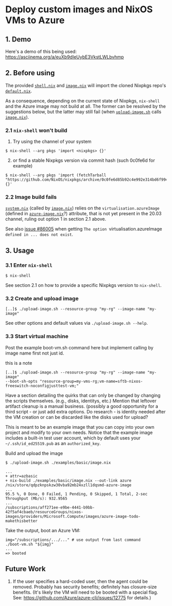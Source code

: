 # Deploy custom images and NixOS VMs to Azure

## 1. Demo

Here's a demo of this being used: https://asciinema.org/a/euXb9dIeUybE3VkstLWLbvhmp

## 2. Before using

The provided [`shell.nix`](./shell.nix) and [`image.nix`](./examples/basic/image.nix) will import the cloned Nixpkgs repo's [`default.nix`](../../../../default.nix). 

As a consequence, depending on the current state of Nixpkgs, `nix-shell` and the Azure image may not build at all.  The former can be resolved by the suggestions below, but the latter may still fail (when [`upload-image.sh`](./upload-image.sh) calls [`image.nix`](./examples/basic/image.nix)).

### 2.1 `nix-shell` won't build

1. Try using the channel of your system

```text
$ nix-shell --arg pkgs 'import <nixpkgs> {}'
```

2. or find a stable Nixpkgs version via commit hash (such 0c0fe6d for example)

```text
$ nix-shell --arg pkgs 'import (fetchTarball "https://github.com/NixOS/nixpkgs/archive/0c0fe6d85b92c4e992e314bd6f9943413af9a309.tar.gz") {}'
```

### 2.2 Image build fails

[`system.nix`](./examples/basic/system.nix) (called by [`image.nix`](./examples/basic/image.nix)) relies on the `virtualisation.azureImage` (defined in [`azure-image.nix`](https://github.com/NixOS/nixpkgs/blob/066c604eec6089e25aa5c4cc933decebdf8aa626/nixos/modules/virtualisation/azure-image.nix)?) attribute, that is not yet present in the 20.03 channel, ruling out option 1 in section 2.1 above.

See also [issue #86005](https://github.com/NixOS/nixpkgs/issues/86005) when getting `The option `virtualisation.azureImage` defined in ... does not exist`.

## 3. Usage

### 3.1 Enter `nix-shell`

```text
$ nix-shell
```

See section 2.1 on how to provide a specific Nixpkgs version to `nix-shell`.

### 3.2 Create and upload image

```text
[..]$ ./upload-image.sh --resource-group "my-rg" --image-name "my-image"
```

See other options and default values via `./upload-image.sh --help`.

### 3.3 Start virtual machine

Post the example boot-vm.sh command here but implement calling by image name first not just id.

this is a note
```text
[..]$ ./upload-image.sh --resource-group "my-rg" --image-name "my-image"
--boot-sh-opts "resource-group=my-vms-rg;vm-name=sftb-nixos-freeswitch-noconfigjusttest-vm;"
```

Have a section detailing the quirks that can only be changed by changing the scripts themselves. (e.g., disks, identitys, etc.)
Mention that leftover artifact cleanup is a manual business. (possibly a good opportunity for a third script - or just add extra options. Do research - is identity needed after the VM creation or can be discarded like the disks used for upload?

This is meant to be an example image that you can copy into your own
project and modify to your own needs. Notice that the example image
includes a built-in test user account, which by default uses your
`~/.ssh/id_ed25519.pub` as an `authorized_key`.

Build and upload the image
```shell
$ ./upload-image.sh ./examples/basic/image.nix

...
+ attr=azbasic
+ nix-build ./examples/basic/image.nix --out-link azure
/nix/store/qdpzknpskzw30vba92mb24xzll1dqsmd-azure-image
...
95.5 %, 0 Done, 0 Failed, 1 Pending, 0 Skipped, 1 Total, 2-sec Throughput (Mb/s): 932.9565
...
/subscriptions/aff271ee-e9be-4441-b9bb-42f5af4cbaeb/resourceGroups/nixos-images/providers/Microsoft.Compute/images/azure-image-todo-makethisbetter
```

Take the output, boot an Azure VM:

```
img="/subscriptions/.../..." # use output from last command
./boot-vm.sh "${img}"
...
=> booted
```

## Future Work

1. If the user specifies a hard-coded user, then the agent could be removed.
   Probably has security benefits; definitely has closure-size benefits.
   (It's likely the VM will need to be booted with a special flag. See:
   https://github.com/Azure/azure-cli/issues/12775 for details.)
